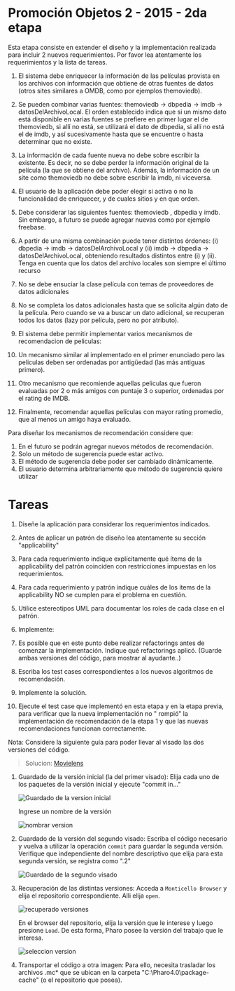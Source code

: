 Promoción Objetos 2 - 2015 - 2da etapa
======================================

Esta etapa consiste en extender el diseño y la implementación realizada para
incluir 2 nuevos requerimientos. Por favor lea atentamente los requerimientos y
la lista de tareas.

1. El sistema debe enriquecer la información de las películas provista en los
   archivos con información que obtiene de otras fuentes de datos (otros sites
   similares a OMDB, como por ejemplos themoviedb).

  1. Se pueden combinar varias fuentes: themoviedb -> dbpedia -> imdb ->
     datosDelArchivoLocal. El orden establecido indica que si un mismo dato
     está disponible en varias fuentes se prefiere en primer lugar el de
     themoviedb, si allí no está, se utilizará el dato de dbpedia, si allí no
     está el de imdb, y así sucesivamente hasta que se encuentre o hasta
     determinar que no existe.

  2. La información de cada fuente nueva no debe sobre escribir la existente.
     Es decir, no se debe perder la información original de la película (la que
     se obtiene del archivo). Además, la información de un site como themoviedb
     no debe sobre escribir la imdb, ni viceversa.

  3. El usuario de la aplicación debe poder elegir si activa o no la
     funcionalidad de enriquecer, y de cuales sitios y en que orden.

  4. Debe considerar las siguientes fuentes: themoviedb , dbpedia y imdb. Sin
     embargo, a futuro se puede agregar nuevas como por ejemplo freebase.

  5. A partir de una misma combinación puede tener distintos órdenes: (i)
     dbpedia -> imdb -> datosDelArchivoLocal y (ii) imdb -> dbpedia ->
     datosDelArchivoLocal, obteniendo resultados distintos entre (i) y (ii).
     Tenga en cuenta que los datos del archivo locales son siempre el último
     recurso

  6. No se debe ensuciar la clase película con temas de proveedores de datos
     adicionales

  7. No se completa los datos adicionales hasta que se solicita algún dato de
     la película. Pero cuando se va a buscar un dato adicional, se recuperan
     todos los datos (lazy por película, pero no por atributo).

2. El sistema debe permitir implementar varios mecanismos de recomendacion de
   peliculas:

  1. Un mecanismo similar al implementado en el primer enunciado pero las
     peliculas deben ser ordenadas por antigüedad (las más antiguas primero).

  2. Otro mecanismo que recomiende aquellas peliculas que fueron evaluadas por
     2 o más amigos con puntaje 3 o superior, ordenadas por el rating de IMDB.

  3. Finalmente, recomendar aquellas películas con mayor rating promedio, que
     al menos un amigo haya evaluado.

Para diseñar los mecanismos de recomendación considere que:

  1. En el futuro se podrán agregar nuevos métodos de recomendación.
  2. Solo un método de sugerencia puede estar activo.
  3. El método de sugerencia debe poder ser cambiado dinámicamente.
  4. El usuario determina arbitrariamente que método de sugerencia quiere
     utilizar

Tareas
======

1. Diseñe la aplicación para considerar los requerimientos indicados.

  1. Antes de aplicar un patrón de diseño lea atentamente su sección
     "applicability"
  2. Para cada requerimiento indique explícitamente qué ítems de la
     applicability del patrón coinciden con restricciones impuestas en los
     requerimientos.
  3. Para cada requerimiento y patrón indique cuáles de los ítems de la
     applicability NO se cumplen para el problema en cuestión.
  4. Utilice estereotipos UML para documentar los roles de cada clase en el
     patrón.

2. Implemente:

  1. Es posible que en este punto debe realizar refactorings antes de comenzar
     la implementación. Indique qué refactorings aplicó. (Guarde ambas
     versiones del código, para mostrar al ayudante..)
  2. Escriba los test cases correspondientes a los nuevos algoritmos de
     recomendación.
  3. Implemente la solución.
  4. Ejecute el test case que implementó en esta etapa y en la etapa previa,
     para verificar que la nueva implementación no " rompió" la implementación
     de recomendación de la etapa 1 y que las nuevas recomendaciones funcionan
     correctamente.

Nota: Considere la siguiente guía para poder llevar al visado las dos versiones
del código.

  > Solucion:
  [Movielens](src/promocion/Movielens.st)

1. Guardado de la versión inicial (la del primer visado): Elija cada uno de los
   paquetes de la versión inicial y ejecute "commit in..."

   ![Guardado de la version inicial](img/promocion/guardado_inicial.png)

   Ingrese un nombre de la versión

   ![nombrar version](img/promocion/nombrar_version.png)

2. Guardado de la versión del segundo visado: Escriba el código necesario y
   vuelva a utilizar la operación `commit` para guardar la segunda versión.
   Verifique que independiente del nombre descriptivo que elija para esta
   segunda versión, se registra como ".2"

   ![Guardado de la segundo visado](img/promocion/guardado_segundo_visado.png)

3. Recuperación de las distintas versiones: Acceda a `Monticello Browser` y
   elija el repositorio correspondiente. Alli elija `open`.

   ![recuperado versiones](img/promocion/recuperado_versiones.png)

   En el browser del repositorio, elija la versión que le interese y luego
   presione `Load`. De esta forma, Pharo posee la versión del trabajo que le
   interesa.

   ![seleccion version](img/promocion/seleccion_version.png)

4. Transportar el código a otra imagen: Para ello, necesita trasladar los
   archivos .mc\* que se ubican en la carpeta "C:\Pharo4.0\package-cache" (o el
   repositorio que posea).
